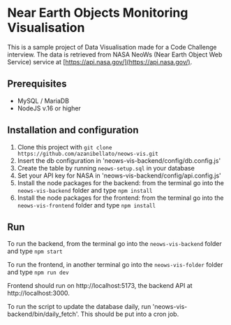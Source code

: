 # Near Earth Objects Monitoring Visualisation

This is a sample project of Data Visualisation made for a Code Challenge interview.
The data is retrieved from NASA NeoWs (Near Earth Object Web Service) service at [https://api.nasa.gov/](https://api.nasa.gov/).

## Prerequisites

- MySQL / MariaDB
- NodeJS v.16 or higher

## Installation and configuration

1. Clone this project with ```git clone https://github.com/azanibellato/neows-vis.git```
2. Insert the db configuration in 'neows-vis-backend/config/db.config.js'
3. Create the table by running `neows-setup.sql` in your database
4. Set your API key for NASA  in 'neows-vis-backend/config/api.config.js'
5. Install the node packages for the backend: from the terminal go into the `neows-vis-backend` folder and type
``` npm install ```
6. Install the node packages for the frontend: from the terminal go into the `neows-vis-frontend` folder and type
``` npm install ```

## Run

To run the backend, from the terminal go into the `neows-vis-backend` folder and type
``` npm start ```

To run the frontend, in another terminal go into the `neows-vis-folder` folder and type
``` npm run dev ```

Frontend should run on http://localhost:5173, the backend API at http://localhost:3000.

To run the script to update the database daily, run 'neows-vis-backend/bin/daily_fetch'. This should be put into a cron job.
